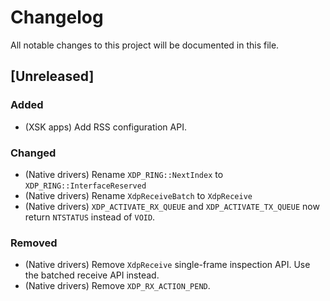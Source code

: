 # Changelog

All notable changes to this project will be documented in this file.

## [Unreleased]

### Added

- (XSK apps) Add RSS configuration API.

### Changed

- (Native drivers) Rename `XDP_RING::NextIndex` to `XDP_RING::InterfaceReserved`
- (Native drivers) Rename `XdpReceiveBatch` to `XdpReceive`
- (Native drivers) `XDP_ACTIVATE_RX_QUEUE` and `XDP_ACTIVATE_TX_QUEUE` now return `NTSTATUS` instead
  of `VOID`.

### Removed

- (Native drivers) Remove `XdpReceive` single-frame inspection API. Use the
  batched receive API instead.
- (Native drivers) Remove `XDP_RX_ACTION_PEND`.
